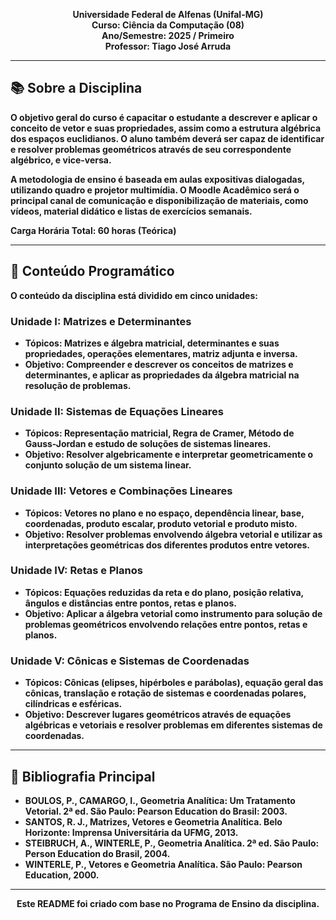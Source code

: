 <p align="center">
  <strong>Universidade Federal de Alfenas (Unifal-MG)<br>
  <strong>Curso: Ciência da Computação (08)<br>
  <strong>Ano/Semestre:</strong> 2025 / Primeiro<br>
  <strong>Professor: Tiago José Arruda
</p>

---

## 📚 Sobre a Disciplina

 O objetivo geral do curso é capacitar o estudante a descrever e aplicar o conceito de vetor e suas propriedades, assim como a estrutura algébrica dos espaços euclidianos.  O aluno também deverá ser capaz de identificar e resolver problemas geométricos através de seu correspondente algébrico, e vice-versa.

 A metodologia de ensino é baseada em aulas expositivas dialogadas, utilizando quadro e projetor multimídia.  O Moodle Acadêmico será o principal canal de comunicação e disponibilização de materiais, como vídeos, material didático e listas de exercícios semanais.

 **Carga Horária Total:** 60 horas (Teórica) 

---

## 🎯 Conteúdo Programático

O conteúdo da disciplina está dividido em cinco unidades:

### Unidade I: Matrizes e Determinantes
-  **Tópicos:** Matrizes e álgebra matricial, determinantes e suas propriedades, operações elementares, matriz adjunta e inversa.
-  **Objetivo:** Compreender e descrever os conceitos de matrizes e determinantes, e aplicar as propriedades da álgebra matricial na resolução de problemas.

### Unidade II: Sistemas de Equações Lineares
-  **Tópicos:** Representação matricial, Regra de Cramer, Método de Gauss-Jordan e estudo de soluções de sistemas lineares.
-  **Objetivo:** Resolver algebricamente e interpretar geometricamente o conjunto solução de um sistema linear.

### Unidade III: Vetores e Combinações Lineares
-  **Tópicos:** Vetores no plano e no espaço, dependência linear, base, coordenadas, produto escalar, produto vetorial e produto misto.
-  **Objetivo:** Resolver problemas envolvendo álgebra vetorial e utilizar as interpretações geométricas dos diferentes produtos entre vetores.

### Unidade IV: Retas e Planos
-  **Tópicos:** Equações reduzidas da reta e do plano, posição relativa, ângulos e distâncias entre pontos, retas e planos.
-  **Objetivo:** Aplicar a álgebra vetorial como instrumento para solução de problemas geométricos envolvendo relações entre pontos, retas e planos.

### Unidade V: Cônicas e Sistemas de Coordenadas
-  **Tópicos:** Cônicas (elipses, hipérboles e parábolas), equação geral das cônicas, translação e rotação de sistemas e coordenadas polares, cilíndricas e esféricas.
-  **Objetivo:** Descrever lugares geométricos através de equações algébricas e vetoriais e resolver problemas em diferentes sistemas de coordenadas.

---

## 📖 Bibliografia Principal

- BOULOS, P., CAMARGO, I., **Geometria Analítica: Um Tratamento Vetorial**. 2ª ed.  São Paulo: Pearson Education do Brasil: 2003.
- SANTOS, R. J., **Matrizes, Vetores e Geometria Analítica**.  Belo Horizonte: Imprensa Universitária da UFMG, 2013.
- STEIBRUCH, A., WINTERLE, P., **Geometria Analítica**. 2ª ed.  São Paulo: Person Education do Brasil, 2004.
- WINTERLE, P., **Vetores e Geometria Analítica**.  São Paulo: Pearson Education, 2000.

---

<p align="center">
  Este README foi criado com base no Programa de Ensino da disciplina.
</p>
